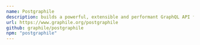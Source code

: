 ```yaml
---
name: Postgraphile
description: builds a powerful, extensible and performant GraphQL API from a PostgreSQL schema in seconds; saving you weeks if not months of development time.
url: https://www.graphile.org/postgraphile
github: graphile/postgraphile
npm: "postgraphile"
---
```



